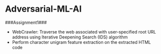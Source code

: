 # Adversarial-ML-AI

###Assignment1###
* WebCrawler: Traverse the web associated with user-specified root URL address using Iterative Deepening Search (IDS) algorithm 
* Perform character unigram feature extraction on the extracted HTML code 
